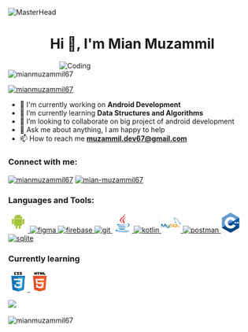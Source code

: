 <!-- - 👋 Hi, I’m @MianMuzammil67
- 👀 I’m interested in development
- 🌱 I’m currently learning Kotlin
- 💞️ I’m looking to collaborate on big project of android development
- 📫 How to reach me mianmuzammil30@gmail.com
 -->
<!---
MianMuzammil67/MianMuzammil67 is a ✨ special ✨ repository because its `README.md` (this file) appears on your GitHub profile.
You can click the Preview link to take a look at your changes.
--->
![MasterHead](https://1.bp.blogspot.com/-7A4WynwLsMw/XbBpCXG8fHI/AAAAAAAAMt4/uOa1bpLskYgrwGbllhSu2SDj_Mig8SXJQCLcBGAsYHQ/s1600/2000_600px.gif)
<h1 align="center">Hi 👋, I'm Mian Muzammil</h1>
<img align="right" alt="Coding" width="400" src="https://cdn.dribbble.com/users/1162077/screenshots/3848914/programmer.gif">

<p align="left"> <img src="https://komarev.com/ghpvc/?username=mianmuzammil67&label=Profile%20views&color=0e75b6&style=flat" alt="mianmuzammil67" /> </p>

<p align="left"> <a href="https://twitter.com/mianmuzammil67" target="blank"><img src="https://img.shields.io/twitter/follow/mianmuzammil67?logo=twitter&style=for-the-badge" alt="mianmuzammil67" /></a> </p>

-  🔭 I'm currently working on **Android Development**
- 🌱 I’m currently learning **Data Structures and Algorithms**
- 💞️ I’m looking to collaborate on big project of android development
- 💬 Ask me about anything, I am happy to help
- 📫 How to reach me **muzammil.dev67@gmail.com**

<h3 align="left">Connect with me:</h3>
<p align="left">
<a href="https://twitter.com/mianmuzammil67" target="blank"><img align="center" src="https://raw.githubusercontent.com/rahuldkjain/github-profile-readme-generator/master/src/images/icons/Social/twitter.svg" alt="mianmuzammil67" height="30" width="40" /></a>
<a href="https://linkedin.com/in/mian-muzammil67" target="blank"><img align="center" src="https://raw.githubusercontent.com/rahuldkjain/github-profile-readme-generator/master/src/images/icons/Social/linked-in-alt.svg" alt="mian-muzammil67" height="30" width="40" /></a>
</p>

<h3 align="left">Languages and Tools:</h3>
<p align="left"> <a href="https://developer.android.com" target="_blank" rel="noreferrer"> <img src="https://raw.githubusercontent.com/devicons/devicon/master/icons/android/android-original-wordmark.svg" alt="android" width="40" height="40"/> </a> <a href="https://www.figma.com/" target="_blank" rel="noreferrer"> <img src="https://www.vectorlogo.zone/logos/figma/figma-icon.svg" alt="figma" width="40" height="40"/> </a> <a href="https://firebase.google.com/" target="_blank" rel="noreferrer"> <img src="https://www.vectorlogo.zone/logos/firebase/firebase-icon.svg" alt="firebase" width="40" height="40"/> </a> <a href="https://git-scm.com/" target="_blank" rel="noreferrer"> <img src="https://www.vectorlogo.zone/logos/git-scm/git-scm-icon.svg" alt="git" width="40" height="40"/> </a> <a href="https://www.java.com" target="_blank" rel="noreferrer"> <img src="https://raw.githubusercontent.com/devicons/devicon/master/icons/java/java-original.svg" alt="java" width="40" height="40"/> </a> <a href="https://kotlinlang.org" target="_blank" rel="noreferrer"> <img src="https://www.vectorlogo.zone/logos/kotlinlang/kotlinlang-icon.svg" alt="kotlin" width="40" height="40"/> </a> <a href="https://www.mysql.com/" target="_blank" rel="noreferrer"> <img src="https://raw.githubusercontent.com/devicons/devicon/master/icons/mysql/mysql-original-wordmark.svg" alt="mysql" width="40" height="40"/> </a> <a href="https://postman.com" target="_blank" rel="noreferrer"> <img src="https://www.vectorlogo.zone/logos/getpostman/getpostman-icon.svg" alt="postman" width="40" height="40"/> </a> 
<a href="https://www.w3schools.com/cpp/" target="_blank" rel="noreferrer"> <img src="https://raw.githubusercontent.com/devicons/devicon/master/icons/cplusplus/cplusplus-original.svg" alt="cplusplus" width="40" height="40"/> </a>
<a href="https://www.sqlite.org/" target="_blank" rel="noreferrer"> <img src="https://www.vectorlogo.zone/logos/sqlite/sqlite-icon.svg" alt="sqlite" width="40" height="40"/> </a>
</p>

<h3 align="left">Currently learning</h3> 
<p align="left"> 
  <a href="https://www.w3schools.com/css/" target="_blank" rel="noreferrer"> 
<!--     <img src="https://user-images.githubusercontent.com/103866722/194773833-8571f323-4fa8-4036-a51c-57b9d29c683b.svg" alt="asm" width="40" height="40"/>  -->
     <img src="https://raw.githubusercontent.com/devicons/devicon/master/icons/css3/css3-original-wordmark.svg" alt="css3" width="40" height="40"/> 

  </a> 
  <a href="https://www.w3.org/html/" target="_blank" rel="noreferrer"> 
    <img src="https://raw.githubusercontent.com/devicons/devicon/master/icons/html5/html5-original-wordmark.svg" alt="html5" width="40" height="40"/> 
  </a> 
</p>


![](https://leetcard.jacoblin.cool/MianMuzammil?ext=heatmap)

<p><img align="left" src="https://github-readme-stats.vercel.app/api/top-langs?username=mianmuzammil67&show_icons=true&locale=en&layout=compact" alt="mianmuzammil67" /></p>

<!--<p><img align="left" src="https://github-readme-stats-git-masterrstaa-rickstaa.vercel.app/api/top-langs/?username=mianmuzammil67" alt="mianmuzammil67" /></p>-->


